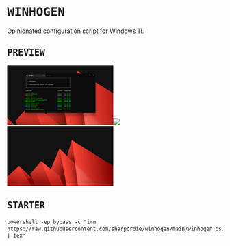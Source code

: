 # <samp>WINHOGEN</samp>

Opinionated configuration  script for Windows 11.

## <samp>PREVIEW</samp>

<a href="assets/img1.png"><img src="assets/img1.png" width="49.25%"/></a><a><img src="https://upload.wikimedia.org/wikipedia/commons/c/ca/1x1.png" width="1.5%"/></a><a href="assets/img2.png"><img src="assets/img2.png" width="49.25%"/></a>

## <samp>STARTER</samp>

```shell
powershell -ep bypass -c "irm https://raw.githubusercontent.com/sharpordie/winhogen/main/winhogen.ps1 | iex"
```
